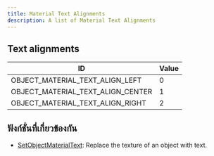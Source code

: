```yaml
---
title: Material Text Alignments
description: A list of Material Text Alignments
---
```


## Text alignments

| ID                                | Value |
| --------------------------------- | ----- |
| OBJECT_MATERIAL_TEXT_ALIGN_LEFT   | 0     |
| OBJECT_MATERIAL_TEXT_ALIGN_CENTER | 1     |
| OBJECT_MATERIAL_TEXT_ALIGN_RIGHT  | 2     |

## ฟังก์ชั่นที่เกี่ยวข้องกัน

- [SetObjectMaterialText](/docs/scripting/functions/SetObjectMaterialText): Replace the texture of an object with text.
